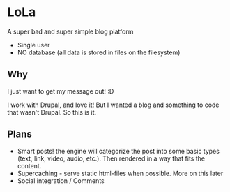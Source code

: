 # LoLa

A super bad and super simple blog platform

 * Single user
 * NO database (all data is stored in files on the filesystem)
 
## Why

I just want to get my message out! :D

I work with Drupal, and love it! But I wanted a blog and something to code 
that wasn't Drupal. So this is it.

## Plans

 * Smart posts! the engine will categorize the post into some basic 
   types (text, link, video, audio, etc.). Then rendered in a way that 
   fits the content.
 * Supercaching - serve static html-files when possible. More on this later
 * Social integration / Comments